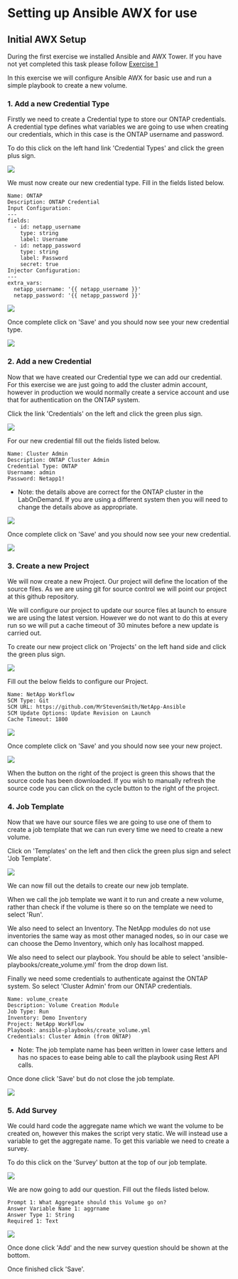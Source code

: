 # Setting up Ansible AWX for use

## Initial AWX Setup

During the first exercise we installed Ansible and AWX Tower.  If you have not yet completed this task please follow [Exercise 1](https://github.com/MrStevenSmith/NetApp-Ansible/tree/master/1.Installing_Ansible_and_AWX)

In this exercise we will configure Ansible AWX for basic use and run a simple playbook to create a new volume.

### 1. Add a new Credential Type

Firstly we need to create a Credential type to store our ONTAP credentials.  A credential type defines what variables we are going to use when creating our credentials, which in this case is the ONTAP username and password.

To do this click on the left hand link 'Credential Types' and click the green plus sign.

<img align="center" src="https://github.com/MrStevenSmith/NetApp-Ansible/blob/master/2.Setting_up_Ansible_AWX/images/credential_type_01.png">

We must now create our new credential type.  Fill in the fields listed below.

```
Name: ONTAP
Description: ONTAP Credential
Input Configuration:
---
fields:
  - id: netapp_username
    type: string
    label: Username
  - id: netapp_password
    type: string
    label: Password
    secret: true
Injector Configuration:
---
extra_vars:
  netapp_username: '{{ netapp_username }}'
  netapp_password: '{{ netapp_password }}'
```

<img align="center" src="https://github.com/MrStevenSmith/NetApp-Ansible/blob/master/2.Setting_up_Ansible_AWX/images/credential_type_02.png">

Once complete click on 'Save' and you should now see your new credential type.

<img align="center" src="https://github.com/MrStevenSmith/NetApp-Ansible/blob/master/2.Setting_up_Ansible_AWX/images/credential_type_03.png">

### 2. Add a new Credential

Now that we have created our Credential type we can add our credential.  For this exercise we are just going to add the cluster admin account, however in production we would normally create a service account and use that for authentication on the ONTAP system.

Click the link 'Credentials' on the left and click the green plus sign.

<img align="center" src="https://github.com/MrStevenSmith/NetApp-Ansible/blob/master/2.Setting_up_Ansible_AWX/images/credential_01.png">

For our new credential fill out the fields listed below.

```
Name: Cluster Admin
Description: ONTAP Cluster Admin
Credential Type: ONTAP
Username: admin
Password: Netapp1!
```

* Note: the details above are correct for the ONTAP cluster in the LabOnDemand.  If you are using a different system then you will need to change the details above as appropriate.

<img align="center" src="https://github.com/MrStevenSmith/NetApp-Ansible/blob/master/2.Setting_up_Ansible_AWX/images/credential_02.png">

Once complete click on 'Save' and you should now see your new credential.

<img align="center" src="https://github.com/MrStevenSmith/NetApp-Ansible/blob/master/2.Setting_up_Ansible_AWX/images/credential_03.png">

### 3. Create a new Project

We will now create a new Project.  Our project will define the location of the source files.  As we are using git for source control we will point our project at this github repository.

We will configure our project to update our source files at launch to ensure we are using the latest version.  However we do not want to do this at every run so we will put a cache timeout of 30 minutes before a new update is carried out.

To create our new project click on 'Projects' on the left hand side and click the green plus sign.

<img align="center" src="https://github.com/MrStevenSmith/NetApp-Ansible/blob/master/2.Setting_up_Ansible_AWX/images/project_01.png">

Fill out the below fields to configure our Project.

```
Name: NetApp Workflow
SCM Type: Git
SCM URL: https://github.com/MrStevenSmith/NetApp-Ansible
SCM Update Options: Update Revision on Launch
Cache Timeout: 1800
```

<img align="center" src="https://github.com/MrStevenSmith/NetApp-Ansible/blob/master/2.Setting_up_Ansible_AWX/images/project_02.png">

Once complete click on 'Save' and you should now see your new project.

<img align="center" src="https://github.com/MrStevenSmith/NetApp-Ansible/blob/master/2.Setting_up_Ansible_AWX/images/project_03.png">

When the button on the right of the project is green this shows that the source code has been downloaded.  If you wish to manually refresh the source code you can click on the cycle button to the right of the project.

### 4. Job Template

Now that we have our source files we are going to use one of them to create a job template that we can run every time we need to create a new volume.

Click on 'Templates' on the left and then click the green plus sign and select 'Job Template'.

<img align="center" src="https://github.com/MrStevenSmith/NetApp-Ansible/blob/master/2.Setting_up_Ansible_AWX/images/template_01.png">

We can now fill out the details to create our new job template.

When we call the job template we want it to run and create a new volume, rather than check if the volume is there so on the template we need to select 'Run'.

We also need to select an Inventory.  The NetApp modules do not use inventories the same way as most other managed nodes, so in our case we can choose the Demo Inventory, which only has localhost mapped.

We also need to select our playbook.  You should be able to select 'ansible-playbooks/create_volume.yml' from the drop down list.

Finally we need some credentials to authenticate against the ONTAP system.  So select 'Cluster Admin' from our ONTAP credentials.

```
Name: volume_create
Description: Volume Creation Module
Job Type: Run
Inventory: Demo Inventory
Project: NetApp WorkFlow
Playbook: ansible-playbooks/create_volume.yml
Credentials: Cluster Admin (from ONTAP)
```

* Note: The job template name has been written in lower case letters and has no spaces to ease being able to call the playbook using Rest API calls.

Once done click 'Save' but do not close the job template.

<img align="center" src="https://github.com/MrStevenSmith/NetApp-Ansible/blob/master/2.Setting_up_Ansible_AWX/images/template_02.png">

### 5. Add Survey

We could hard code the aggregate name which we want the volume to be created on, however this makes the script very static.  We will instead use a variable to get the aggregate name.  To get this variable we need to create a survey.

To do this click on the 'Survey' button at the top of our job template.

<img align="center" src="https://github.com/MrStevenSmith/NetApp-Ansible/blob/master/2.Setting_up_Ansible_AWX/images/survey_01.png">

We are now going to add our question.  Fill out the fileds listed below.

```
Prompt 1: What Aggregate should this Volume go on?
Answer Variable Name 1: aggrname
Answer Type 1: String
Required 1: Text
```

<img align="center" src="https://github.com/MrStevenSmith/NetApp-Ansible/blob/master/2.Setting_up_Ansible_AWX/images/survey_02.png">

Once done click 'Add' and the new survey question should be shown at the bottom.

Once finished click 'Save'.
